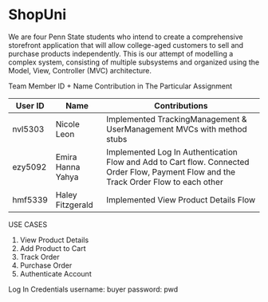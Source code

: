 # ShopUni

We are four Penn State students who intend to create a comprehensive storefront application that will allow college-aged customers to sell and purchase products independently. This is our attempt of modelling a complex system, consisting of multiple subsystems and organized using the Model, View, Controller (MVC) architecture.


Team Member ID + Name	Contribution in The Particular Assignment

| User ID | Name              | Contributions                                                                                                                          |
|---------|-------------------|----------------------------------------------------------------------------------------------------------------------------------------|
| nvl5303 | Nicole Leon       | Implemented TrackingManagement & UserManagement MVCs with method stubs                                                                 |
| ezy5092 | Emira Hanna Yahya | Implemented Log In Authentication Flow and Add to Cart flow. Connected Order Flow, Payment Flow and the Track Order Flow to each other |
| hmf5339 | Haley Fitzgerald  | Implemented View Product Details Flow                                                                                                  |


USE CASES
1. View Product Details
2. Add Product to Cart
3. Track Order
4. Purchase Order
5. Authenticate Account

Log In Credentials
username: buyer
password: pwd